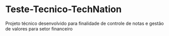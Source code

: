# Teste-Tecnico-TechNation
Projeto técnico desenvolvido para finalidade  de controle de notas e gestão de valores para setor financeiro
